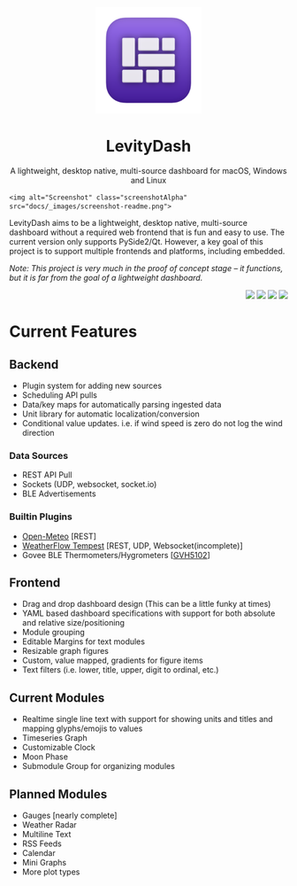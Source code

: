 <div>
	<p align="center">
   <img src="docs/_images/favicons/android-chrome-192x192.png" alt="Logo">
  </p>
	<h1 align="center" color="505050">
		<strong><b>LevityDash</b></strong>
	</h1>
  <p align="center">
  	A lightweight, desktop native, multi-source dashboard for macOS, Windows and Linux
  </p>

	<img alt="Screenshot" class="screenshotAlpha" src="docs/_images/screenshot-readme.png">

</div>

LevityDash aims to be a lightweight, desktop native, multi-source dashboard without a required web frontend that is fun and easy to use. The current version only supports PySide2/Qt. However, a key goal of this project is to support
multiple frontends and
platforms, including embedded.

*Note: This project is very much in the proof of concept stage – it functions, but it is far from the goal of a lightweight dashboard.*

<p align="right">
<img src="https://img.shields.io/badge/license-MIT-blueviolet">
<img src="https://img.shields.io/badge/Python-3.11-blueviolet">
<img src="https://img.shields.io/badge/aiohttp-3.6-blueviolet">
<img src="https://img.shields.io/badge/PySide6-6.4-blueviolet">

</p>

# Current Features

## Backend

- Plugin system for adding new sources
- Scheduling API pulls
- Data/key maps for automatically parsing ingested data
- Unit library for automatic localization/conversion
- Conditional value updates. i.e. if wind speed is zero do not log the wind direction

### Data Sources

- REST API Pull
- Sockets (UDP, websocket, socket.io)
- BLE Advertisements

### Builtin Plugins

- [Open-Meteo](https://open-meteo.com) [REST]
- [WeatherFlow Tempest](https://tempestwx.com) [REST, UDP, Websocket(incomplete)]
- Govee BLE Thermometers/Hygrometers [[GVH5102](https://www.amazon.com/Govee-Hygrometer-Thermometer-Temperature-Notification/dp/B087313N8F?th=1)]

## Frontend

- Drag and drop dashboard design (This can be a little funky at times)
- YAML based dashboard specifications with support for both absolute and relative size/positioning
- Module grouping
- Editable Margins for text modules
- Resizable graph figures
- Custom, value mapped, gradients for figure items
- Text filters (i.e. lower, title, upper, digit to ordinal, etc.)

## Current Modules

- Realtime single line text with support for showing units and titles and mapping glyphs/emojis to values
- Timeseries Graph
- Customizable Clock
- Moon Phase
- Submodule Group for organizing modules

## Planned Modules

- Gauges [nearly complete]
- Weather Radar
- Multiline Text
- RSS Feeds
- Calendar
- Mini Graphs
- More plot types